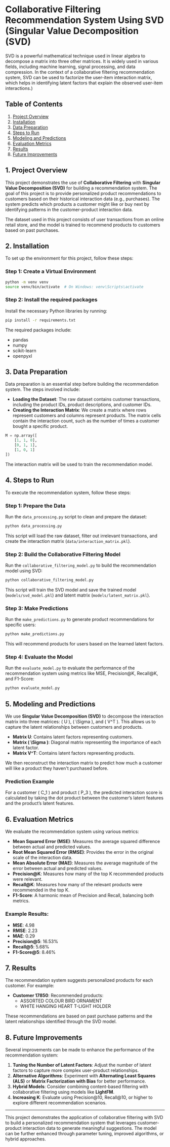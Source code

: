 # Collaborative Filtering Recommendation System Using SVD (Singular Value Decomposition (SVD)

SVD is a powerful mathematical technique used in linear algebra to decompose a matrix into three other matrices. It is widely used in various fields, including machine learning, signal processing, and data compression. In the context of a collaborative filtering recommendation system, SVD can be used to factorize the user-item interaction matrix, which helps in identifying latent factors that explain the observed user-item interactions.)

## Table of Contents

1. [Project Overview](#overview)
2. [Installation](#installation)
3. [Data Preparation](#data-preparation)
4. [Steps to Run](#steps-to-run)
5. [Modeling and Predictions](#modeling)
6. [Evaluation Metrics](#evaluation)
7. [Results](#results)
8. [Future Improvements](#improvements)

## 1. Project Overview <a name="overview"></a>

This project demonstrates the use of **Collaborative Filtering** with **Singular Value Decomposition (SVD)** for building a recommendation system. The goal of this project is to provide personalized product recommendations to customers based on their historical interaction data (e.g., purchases). The system predicts which products a customer might like or buy next by identifying patterns in the customer-product interaction data.

The dataset used in this project consists of user transactions from an online retail store, and the model is trained to recommend products to customers based on past purchases.

## 2. Installation <a name="installation"></a>

To set up the environment for this project, follow these steps:

### Step 1: Create a Virtual Environment

```bash
python -m venv venv
source venv/bin/activate  # On Windows: venv\Scripts\activate
```

### Step 2: Install the required packages

Install the necessary Python libraries by running:

```bash
pip install -r requirements.txt
```

The required packages include:

- pandas
- numpy
- scikit-learn
- openpyxl

## 3. Data Preparation <a name="data-preparation"></a>

Data preparation is an essential step before building the recommendation system. The steps involved include:

- **Loading the Dataset**: The raw dataset contains customer transactions, including the product IDs, product descriptions, and customer IDs.
- **Creating the Interaction Matrix**: We create a matrix where rows represent customers and columns represent products. The matrix cells contain the interaction count, such as the number of times a customer bought a specific product.

```python
M = np.array([
    [1, 1, 0],
    [0, 1, 1],
    [1, 0, 1]
])
```

The interaction matrix will be used to train the recommendation model.

## 4. Steps to Run <a name="steps-to-run"></a>

To execute the recommendation system, follow these steps:

### Step 1: Prepare the Data

Run the `data_processing.py` script to clean and prepare the dataset:

```bash
python data_processing.py
```

This script will load the raw dataset, filter out irrelevant transactions, and create the interaction matrix (`data/interaction_matrix.pkl`).

### Step 2: Build the Collaborative Filtering Model

Run the `collaborative_filtering_model.py` to build the recommendation model using SVD:

```bash
python collaborative_filtering_model.py
```

This script will train the SVD model and save the trained model (`models/svd_model.pkl`) and latent matrix (`models/latent_matrix.pkl`).

### Step 3: Make Predictions

Run the `make_predictions.py` to generate product recommendations for specific users:

```bash
python make_predictions.py
```

This will recommend products for users based on the learned latent factors.

### Step 4: Evaluate the Model

Run the `evaluate_model.py` to evaluate the performance of the recommendation system using metrics like MSE, Precision@K, Recall@K, and F1-Score:

```bash
python evaluate_model.py
```

## 5. Modeling and Predictions <a name="modeling"></a>

We use **Singular Value Decomposition (SVD)** to decompose the interaction matrix into three matrices: \( U \), \( \Sigma \), and \( V^T \). This allows us to capture the latent relationships between customers and products.

- **Matrix U**: Contains latent factors representing customers.
- **Matrix \( \Sigma \)**: Diagonal matrix representing the importance of each latent factor.
- **Matrix V^T**: Contains latent factors representing products.

We then reconstruct the interaction matrix to predict how much a customer will like a product they haven't purchased before.

### Prediction Example

For a customer \( C_1 \) and product \( P_3 \), the predicted interaction score is calculated by taking the dot product between the customer’s latent features and the product’s latent features.

## 6. Evaluation Metrics <a name="evaluation"></a>

We evaluate the recommendation system using various metrics:

- **Mean Squared Error (MSE)**: Measures the average squared difference between actual and predicted values.
- **Root Mean Squared Error (RMSE)**: Provides the error in the original scale of the interaction data.
- **Mean Absolute Error (MAE)**: Measures the average magnitude of the error between actual and predicted values.
- **Precision@K**: Measures how many of the top K recommended products were relevant.
- **Recall@K**: Measures how many of the relevant products were recommended in the top K.
- **F1-Score**: A harmonic mean of Precision and Recall, balancing both metrics.

### Example Results:

- **MSE**: 4.98
- **RMSE**: 2.23
- **MAE**: 0.29
- **Precision@5**: 16.53%
- **Recall@5**: 5.68%
- **F1-Score@5**: 8.46%

## 7. Results <a name="results"></a>

The recommendation system suggests personalized products for each customer. For example:

- **Customer 17850**: Recommended products:
  - ASSORTED COLOUR BIRD ORNAMENT
  - WHITE HANGING HEART T-LIGHT HOLDER

These recommendations are based on past purchase patterns and the latent relationships identified through the SVD model.

## 8. Future Improvements <a name="improvements"></a>

Several improvements can be made to enhance the performance of the recommendation system:

1. **Tuning the Number of Latent Factors**: Adjust the number of latent factors to capture more complex user-product relationships.
2. **Alternative Algorithms**: Experiment with **Alternating Least Squares (ALS)** or **Matrix Factorization with Bias** for better performance.
3. **Hybrid Models**: Consider combining content-based filtering with collaborative filtering using models like **LightFM**.
4. **Increasing K**: Evaluate using Precision@10, Recall@10, or higher to explore different recommendation scenarios.

---

This project demonstrates the application of collaborative filtering with SVD to build a personalized recommendation system that leverages customer-product interaction data to generate meaningful suggestions. The model can be further enhanced through parameter tuning, improved algorithms, or hybrid approaches.
